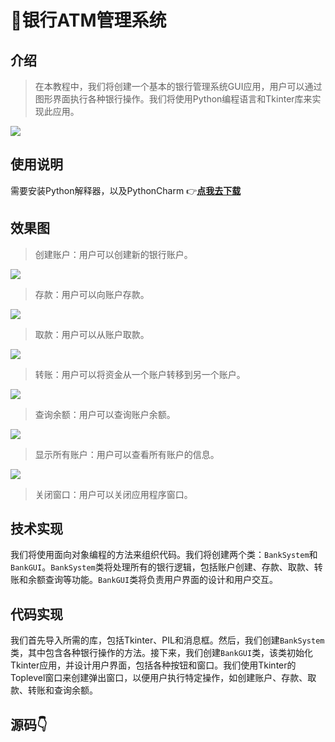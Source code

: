 # 🏦银行ATM管理系统

<MyGlobalComponent />

## 介绍
> 在本教程中，我们将创建一个基本的银行管理系统GUI应用，用户可以通过图形界面执行各种银行操作。我们将使用Python编程语言和Tkinter库来实现此应用。

![](http://cdn.qiniu.liyansheng.top/img/c1ad454d1ace48d022adbf86b55389d8.png)

## 使用说明

需要安装Python解释器，以及PythonCharm
👉**[点我去下载](https://www.jetbrains.com/pycharm/)** 

## 效果图

> 创建账户：用户可以创建新的银行账户。

![](http://cdn.qiniu.liyansheng.top/img/d3d2a4cd30b8dfa90037e8faaaec5ade.png)
> 存款：用户可以向账户存款。

![](http://cdn.qiniu.liyansheng.top/img/5ee31537415bf35a3abbb98d1b612e7b.png)
> 取款：用户可以从账户取款。

![](http://cdn.qiniu.liyansheng.top/img/060e19419225652b1655d2e06e6be545.png)
> 转账：用户可以将资金从一个账户转移到另一个账户。

![](http://cdn.qiniu.liyansheng.top/img/4de6e6d1e9fa7027e00382478b24a926.png)
> 查询余额：用户可以查询账户余额。

![](http://cdn.qiniu.liyansheng.top/img/aa7965a947adb28a6198b49cfeabdcc2.png)
> 显示所有账户：用户可以查看所有账户的信息。

![](http://cdn.qiniu.liyansheng.top/img/98f2570373aa0e3c8c2646fff8c0e6af.png)
> 关闭窗口：用户可以关闭应用程序窗口。

## 技术实现

我们将使用面向对象编程的方法来组织代码。我们将创建两个类：`BankSystem`和`BankGUI`。`BankSystem`类将处理所有的银行逻辑，包括账户创建、存款、取款、转账和余额查询等功能。`BankGUI`类将负责用户界面的设计和用户交互。

## 代码实现

我们首先导入所需的库，包括Tkinter、PIL和消息框。然后，我们创建`BankSystem`类，其中包含各种银行操作的方法。接下来，我们创建`BankGUI`类，该类初始化Tkinter应用，并设计用户界面，包括各种按钮和窗口。我们使用Tkinter的Toplevel窗口来创建弹出窗口，以便用户执行特定操作，如创建账户、存款、取款、转账和查询余额。

## 源码👇


<!-- ![](http://cdn.qiniu.liyansheng.top/img/ad60a7a37ef9ff8a00a10c6c251c196a.png) -->

<PaymentButton :productId="120" />

